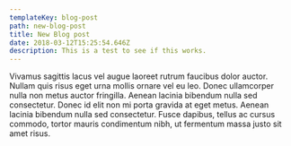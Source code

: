 ```yaml
---
templateKey: blog-post
path: new-blog-post
title: New Blog post
date: 2018-03-12T15:25:54.646Z
description: This is a test to see if this works.
---
```

Vivamus sagittis lacus vel augue laoreet rutrum faucibus dolor auctor. Nullam quis risus eget urna mollis ornare vel eu leo. Donec ullamcorper nulla non metus auctor fringilla. Aenean lacinia bibendum nulla sed consectetur. Donec id elit non mi porta gravida at eget metus. Aenean lacinia bibendum nulla sed consectetur. Fusce dapibus, tellus ac cursus commodo, tortor mauris condimentum nibh, ut fermentum massa justo sit amet risus.
